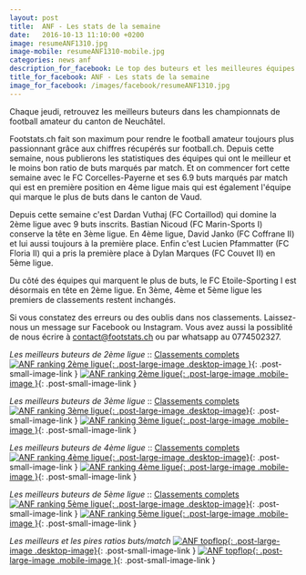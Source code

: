 ```yaml
---
layout: post
title:  ANF - Les stats de la semaine
date:   2016-10-13 11:10:00 +0200
image: resumeANF1310.jpg
image-mobile: resumeANF1310-mobile.jpg
categories: news anf
description_for_facebook: Le top des buteurs et les meilleures équipes dans le canton de Neuchâtel
title_for_facebook: ANF - Les stats de la semaine
image_for_facebook: /images/facebook/resumeANF1310.jpg
---
```

Chaque jeudi, retrouvez les meilleurs buteurs dans les championnats de football amateur du canton de Neuchâtel.

Footstats.ch fait son maximum pour rendre le football amateur toujours plus passionnant grâce aux chiffres récupérés sur football.ch. Depuis cette semaine, nous publierons les statistiques des équipes qui ont le meilleur et le moins bon ratio de buts marqués par match. Et on commencer fort cette semaine avec le FC Corcelles-Payerne et ses 6.9 buts marqués par match qui est en première position en 4ème ligue mais qui est également l'équipe qui marque le plus de buts dans le canton de Vaud.

Depuis cette semaine c'est Dardan Vuthaj (FC Cortaillod) qui domine la 2ème ligue avec 9 buts inscrits. Bastian Nicoud (FC Marin-Sports I) conserve la tête en 3ème ligue. En 4ème ligue, David Janko (FC Coffrane II) et lui aussi toujours à la première place. Enfin c'est Lucien Pfammatter (FC Floria II) qui a pris la première place à Dylan Marques (FC Couvet II) en 5ème ligue.

Du côté des équipes qui marquent le plus de buts, le FC Etoile-Sporting I est désormais en tête en 2ème ligue. En 3ème, 4ème et 5ème ligue les premiers de classements restent inchangés.

Si vous constatez des erreurs ou des oublis dans nos classements. Laissez-nous un message sur Facebook ou Instagram. Vous avez aussi la possiblité de nous écrire à contact@footstats.ch ou par whatsapp au 0774502327.

_Les meilleurs buteurs de 2ème ligue_ :: [Classements complets]({{site.url}}/anf/2eme-ligue)
[![ANF ranking 2ème ligue]({{site.url}}/images/posts/rankings/resumeANF21310.jpg){: .post-large-image .desktop-image }]({{site.url}}/images/posts/rankings/resumeANF21310.jpg){: .post-small-image-link }
[![ANF ranking 2ème ligue]({{site.url}}/images/posts/rankings/resumeANF21310-mobile.jpg){: .post-large-image .mobile-image }]({{site.url}}/images/posts/rankings/resumeANF21310-mobile.jpg){: .post-small-image-link }

_Les meilleurs buteurs de 3ème ligue_ :: [Classements complets]({{site.url}}/anf/3eme-ligue)
[![ANF ranking 3ème ligue]({{site.url}}/images/posts/rankings/resumeANF31310.jpg){: .post-large-image .desktop-image}]({{site.url}}/images/posts/rankings/resumeANF31310.jpg){: .post-small-image-link }
[![ANF ranking 3ème ligue]({{site.url}}/images/posts/rankings/resumeANF31310-mobile.jpg){: .post-large-image .mobile-image }]({{site.url}}/images/posts/rankings/resumeANF31310-mobile.jpg){: .post-small-image-link }

_Les meilleurs buteurs de 4ème ligue_ :: [Classements complets]({{site.url}}/anf/4eme-ligue)
[![ANF ranking 4ème ligue]({{site.url}}/images/posts/rankings/resumeANF41310.jpg){: .post-large-image .desktop-image}]({{site.url}}/images/posts/rankings/resumeANF41310.jpg){: .post-small-image-link }
[![ANF ranking 4ème ligue]({{site.url}}/images/posts/rankings/resumeANF41310-mobile.jpg){: .post-large-image .mobile-image }]({{site.url}}/images/posts/rankings/resumeANF41310-mobile.jpg){: .post-small-image-link }

_Les meilleurs buteurs de 5ème ligue_ :: [Classements complets]({{site.url}}/anf/5eme-ligue)
[![ANF ranking 5ème ligue]({{site.url}}/images/posts/rankings/resumeANF51310.jpg){: .post-large-image .desktop-image}]({{site.url}}/images/posts/rankings/resumeANF51310.jpg){: .post-small-image-link }
[![ANF ranking 5ème ligue]({{site.url}}/images/posts/rankings/resumeANF51310-mobile.jpg){: .post-large-image .mobile-image }]({{site.url}}/images/posts/rankings/resumeANF51310-mobile.jpg){: .post-small-image-link }

_Les meilleurs et les pires ratios buts/match_
[![ANF topflop]({{site.url}}/images/posts/topflop/ANF1310.jpg){: .post-large-image .desktop-image}]({{site.url}}/images/posts/topflop/ANF1310.jpg){: .post-small-image-link }
[![ANF topflop]({{site.url}}/images/posts/topflop/ANF1310.jpg){: .post-large-image .mobile-image }]({{site.url}}/images/posts/topflop/ANF1310.jpg){: .post-small-image-link }